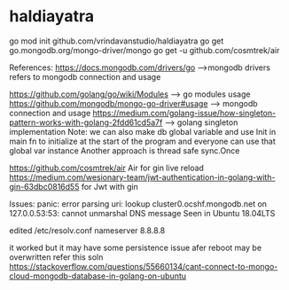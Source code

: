 # haldiayatra

go mod init github.com/vrindavanstudio/haldiayatra
go get go.mongodb.org/mongo-driver/mongo
go get -u github.com/cosmtrek/air



References:
https://docs.mongodb.com/drivers/go               -->mongodb drivers refers to mongodb connection and usage

https://github.com/golang/go/wiki/Modules         --> go modules usage
https://github.com/mongodb/mongo-go-driver#usage  --> mongodb connection and usage
https://medium.com/golang-issue/how-singleton-pattern-works-with-golang-2fdd61cd5a7f --> golang singleton implementation
Note: we can also make db global variable and use Init in main fn to initialize at the start of the program and everyone can use that global var instance
Another approach is thread safe sync.Once

https://github.com/cosmtrek/air  Air for gin live reload
https://medium.com/wesionary-team/jwt-authentication-in-golang-with-gin-63dbc0816d55 for Jwt with gin


Issues:
panic: error parsing uri: lookup cluster0.ocshf.mongodb.net on 127.0.0.53:53: cannot unmarshal DNS message
Seen in Ubuntu 18.04LTS 

edited /etc/resolv.conf
nameserver 8.8.8.8 

it worked but it may have some persistence issue afer reboot may be overwritten refer this soln
https://stackoverflow.com/questions/55660134/cant-connect-to-mongo-cloud-mongodb-database-in-golang-on-ubuntu

